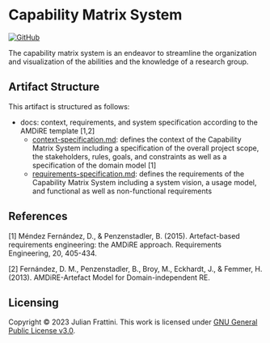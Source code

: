 # Capability Matrix System

[![GitHub](https://img.shields.io/github/license/JulianFrattini/capability-matrix)](./LICENSE)

The capability matrix system is an endeavor to streamline the organization and visualization of the abilities and the knowledge of a research group. 

## Artifact Structure

This artifact is structured as follows:

* docs: context, requirements, and system specification according to the AMDiRE template [1,2]
  * [context-specification.md](./docs/context-specification.md): defines the context of the Capability Matrix System including a specification of the overall project scope, the stakeholders, rules, goals, and constraints as well as a specification of the domain model [1]
  * [requirements-specification.md](./docs/requirements-specification.md): defines the requirements of the Capability Matrix System including a system vision, a usage model, and functional as well as non-functional requirements

## References

[1] Méndez Fernández, D., & Penzenstadler, B. (2015). Artefact-based requirements engineering: the AMDiRE approach. Requirements Engineering, 20, 405-434.

[2] Fernández, D. M., Penzenstadler, B., Broy, M., Eckhardt, J., & Femmer, H. (2013). AMDiRE-Artefact Model for Domain-independent RE.

## Licensing

Copyright © 2023 Julian Frattini. This work is licensed under [GNU General Public License v3.0](./LICENSE).
